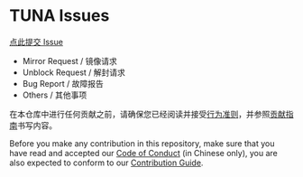 # TUNA Issues

[点此提交 Issue](https://github.com/tuna/issues/issues/new/choose)

- Mirror Request / 镜像请求
- Unblock Request / 解封请求
- Bug Report / 故障报告
- Others / 其他事项

在本仓库中进行任何贡献之前，请确保您已经阅读并接受[行为准则](https://github.com/tuna/issues/blob/master/CODE_OF_CONDUCT.md)，并参照[贡献指南](https://github.com/tuna/issues/blob/master/CONTRIBUTING.md)书写内容。

Before you make any contribution in this repository, make sure that you have read and accepted our [Code of Conduct](https://github.com/tuna/issues/blob/master/CODE_OF_CONDUCT.md) (in Chinese only), you are also expected to conform to our [Contribution Guide](https://github.com/tuna/issues/blob/master/CONTRIBUTING.md).
